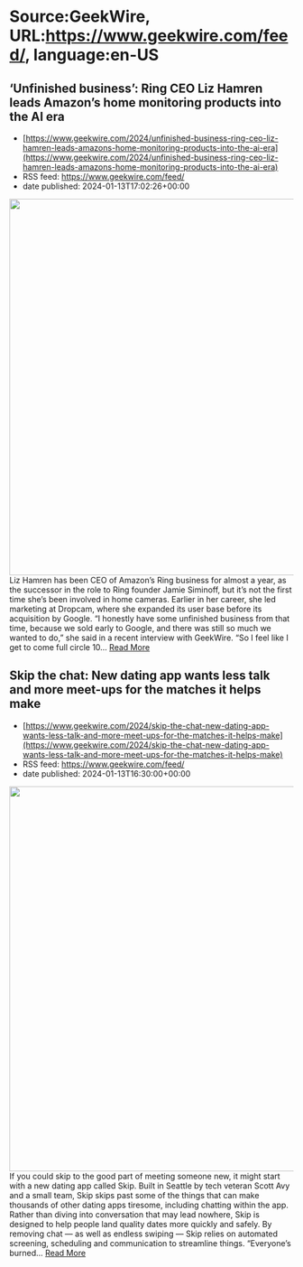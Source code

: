 # Source:GeekWire, URL:https://www.geekwire.com/feed/, language:en-US

## ‘Unfinished business’: Ring CEO Liz Hamren leads Amazon’s home monitoring products into the AI era
 - [https://www.geekwire.com/2024/unfinished-business-ring-ceo-liz-hamren-leads-amazons-home-monitoring-products-into-the-ai-era](https://www.geekwire.com/2024/unfinished-business-ring-ceo-liz-hamren-leads-amazons-home-monitoring-products-into-the-ai-era)
 - RSS feed: https://www.geekwire.com/feed/
 - date published: 2024-01-13T17:02:26+00:00

<img alt="" class="webfeedsFeaturedVisual wp-post-image" height="667" src="https://cdn.geekwire.com/wp-content/uploads/2024/01/Liz-Hamren-resized.jpg" width="1000" /><br />Liz Hamren has been CEO of Amazon&#8217;s Ring business for almost a year, as the successor in the role to Ring founder Jamie Siminoff, but it&#8217;s not the first time she&#8217;s been involved in home cameras. Earlier in her career, she led marketing at Dropcam, where she expanded its user base before its acquisition by Google. &#8220;I honestly have some unfinished business from that time, because we sold early to Google, and there was still so much we wanted to do,&#8221; she said in a recent interview with GeekWire. &#8220;So I feel like I get to come full circle 10&#8230; <a href="https://www.geekwire.com/2024/unfinished-business-ring-ceo-liz-hamren-leads-amazons-home-monitoring-products-into-the-ai-era/">Read More</a>

## Skip the chat: New dating app wants less talk and more meet-ups for the matches it helps make
 - [https://www.geekwire.com/2024/skip-the-chat-new-dating-app-wants-less-talk-and-more-meet-ups-for-the-matches-it-helps-make](https://www.geekwire.com/2024/skip-the-chat-new-dating-app-wants-less-talk-and-more-meet-ups-for-the-matches-it-helps-make)
 - RSS feed: https://www.geekwire.com/feed/
 - date published: 2024-01-13T16:30:00+00:00

<img alt="" class="webfeedsFeaturedVisual wp-post-image" height="682" src="https://cdn.geekwire.com/wp-content/uploads/2024/01/Skip-Dating-App-Screenshots-1260x682.png" width="1260" /><br />If you could skip to the good part of meeting someone new, it might start with a new dating app called Skip. Built in Seattle by tech veteran Scott Avy and a small team, Skip skips past some of the things that can make thousands of other dating apps tiresome, including chatting within the app. Rather than diving into conversation that may lead nowhere, Skip is designed to help people land quality dates more quickly and safely. By removing chat — as well as endless swiping — Skip relies on automated screening, scheduling and communication to streamline things. &#8220;Everyone&#8217;s burned&#8230; <a href="https://www.geekwire.com/2024/skip-the-chat-new-dating-app-wants-less-talk-and-more-meet-ups-for-the-matches-it-helps-make/">Read More</a>

